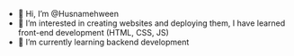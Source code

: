 - 👋 Hi, I’m @Husnamehween
- 👀 I’m interested in creating websites and deploying them, I have learned front-end development (HTML, CSS, JS)
- 🌱 I’m currently learning backend development


<!---
Husnamehween/Husnamehween is a ✨ special ✨ repository because its `README.md` (this file) appears on your GitHub profile.
You can click the Preview link to take a look at your changes.
--->
